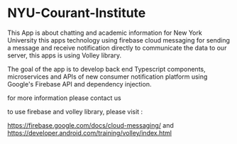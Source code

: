 # NYU-Courant-Institute


This App is about chatting and academic information for New York University this apps technology using firebase cloud messaging for sending a message and receive notification directly to communicate the data to our server, this apps is using Volley library.

The goal of the app is to develop back end Typescript components, microservices and APIs of new consumer notification platform using Google's Firebase API and dependency injection.


for more information please contact us

to use firebase and volley library, please visit :

https://firebase.google.com/docs/cloud-messaging/ and https://developer.android.com/training/volley/index.html

